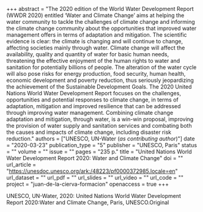 +++
abstract = "The 2020 edition of the World Water Development Report (WWDR 2020) entitled ‘Water and Climate Change’ aims at helping the water community to tackle the challenges of climate change and informing the climate change community about the opportunities that improved water management offers in terms of adaptation and mitigation. The scientific evidence is clear: the climate is changing and will continue to change, affecting societies mainly through water. Climate change will affect the availability, quality and quantity of water for basic human needs, threatening the effective enjoyment of the human rights to water and sanitation for potentially billions of people. The alteration of the water cycle will also pose risks for energy production, food security, human health, economic development and poverty reduction, thus seriously jeopardizing the achievement of the Sustainable Development Goals. The 2020 United Nations World Water Development Report focuses on the challenges, opportunities and potential responses to climate change, in terms of adaptation, mitigation and improved resilience that can be addressed through improving water management. Combining climate change adaptation and mitigation, through water, is a win-win proposal, improving the provision of water supply and sanitation services and combating both the causes and impacts of climate change, including disaster risk reduction."
authors = ["UNESCO, UN-Water (*as contributing author*)"]
date = "2020-03-23"
publication_type = "5"
publisher = "UNESCO, Paris"
status = ""
volume = ""
issue = ""
pages = "235 p."
title = "United Nations World Water Development Report 2020: Water and Climate Change"
doi = ""
url_article = "https://unesdoc.unesco.org/ark:/48223/pf0000372985.locale=en"
url_dataset = ""
url_pdf = ""
url_slides = ""
url_video = ""
url_code = ""
project = "juan-de-la-cierva-formacion"
openaccess = true
+++

UNESCO, UN-Water, 2020: United Nations World Water Development Report 2020:Water and Climate Change, Paris, UNESCO.Original 